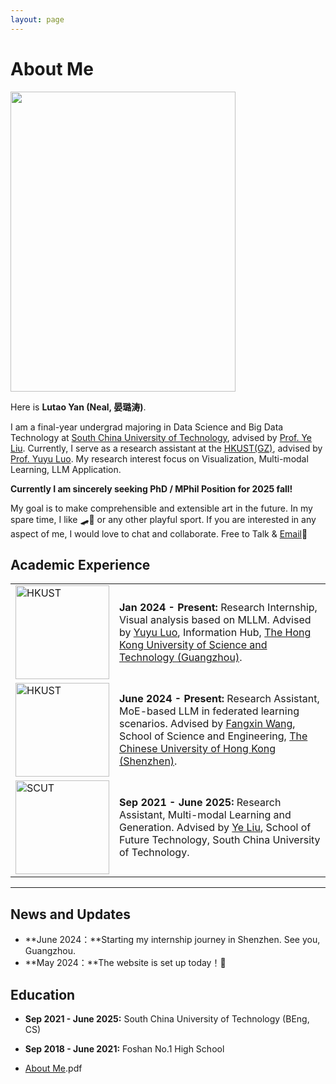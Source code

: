 ```yaml
---
layout: page
---
```


# About Me

<img src="https://lutaoyan.github.io/lutao.jpg" class="floatpic" width="360" height="480">

Here is **Lutao Yan (Neal, 晏璐涛)**.

I am a final-year undergrad majoring in Data Science and Big Data Technology at [South China University of Technology](https://www2.scut.edu.cn/gzic/main.htm), advised by  [Prof. Ye Liu](https://www2.scut.edu.cn/ft/2021/1102/c29779a449612/page.htm). Currently, I serve as a research assistant at the [HKUST(GZ)](https://www.hkust-gz.edu.cn/), advised by [Prof. Yuyu Luo](https://luoyuyu.vip/). My research interest focus on Visualization, Multi-modal Learning,  LLM Application.

**Currently I am sincerely seeking PhD / MPhil Position for 2025 fall!**

My goal is to make comprehensible and extensible art in the future. In my spare time, I like 🛹🏸 or any other playful sport. If you are interested in any aspect of me, I would love to chat and collaborate. Free to Talk & [Email](mailto:lutaoyan@foxmail.com)🙌

## Academic Experience

<table>
  <tr>
    <td><img src="https://lutaoyan.github.io/images/hkust.png" alt="HKUST" width="150" height="150"></td>
    <td>
      <strong>Jan 2024 - Present:</strong> Research Internship, Visual analysis based on MLLM. Advised by <a href="https://luoyuyu.vip/">Yuyu Luo</a>, Information Hub, <a href="https://www.hkust-gz.edu.cn/">The Hong Kong University of Science and Technology (Guangzhou)</a>.
    </td>
  </tr>
  <tr>
    <td><img src="https://lutaoyan.github.io/images/cuhk.png" alt="HKUST" width="150" height="150"></td>
    <td>
      <strong>June 2024 - Present:</strong> Research Assistant, MoE-based LLM in federated learning scenarios. Advised by <a href="https://mypage.cuhk.edu.cn/academics/wangfangxin/">Fangxin Wang</a>, School of Science and Engineering, <a href="https://sse.cuhk.edu.cn/en">The Chinese University of Hong Kong (Shenzhen)</a>.
    </td>
  </tr>
  <tr>
    <td><img src="https://lutaoyan.github.io/images/hg.png" alt="SCUT" width="150" height="150"></td>
    <td>
      <strong>Sep 2021 - June 2025:</strong> Research Assistant, Multi-modal Learning and Generation. Advised by <a href="https://www2.scut.edu.cn/ft/2021/1102/c29779a449612/page.htm">Ye Liu</a>, School of Future Technology, South China University of Technology.
    </td>
  </tr>
</table>

---

## News and Updates

- **June 2024：**Starting my internship journey in Shenzhen. See you, Guangzhou.
- **May 2024：**The website is set up today！🎉

## Education

- **Sep 2021 - June 2025:** South China University of Technology (BEng, CS)

- **Sep 2018 - June 2021:** Foshan No.1 High School

- [About Me](https://lutaoyan.github.io/file/SoP.pdf).pdf

  

<script type='text/javascript' id='clustrmaps' src='//cdn.clustrmaps.com/map_v2.js?cl=ffffff&w=222&t=n&d=cZuDqkhuai7AOCxCfWuvA5X8tSAG2nW9eLAOaAcF9Vk'></script>
